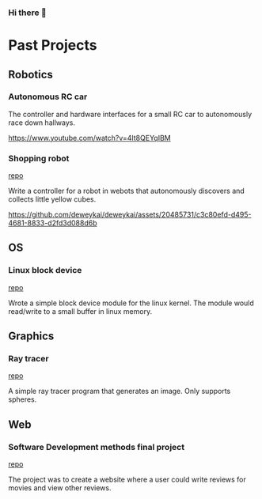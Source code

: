 ### Hi there 👋

<!--
**deweykai/deweykai** is a ✨ _special_ ✨ repository because its `README.md` (this file) appears on your GitHub profile.

Here are some ideas to get you started:

- 🔭 I’m currently working on ...
- 🌱 I’m currently learning ...
- 👯 I’m looking to collaborate on ...
- 🤔 I’m looking for help with ...
- 💬 Ask me about ...
- 📫 How to reach me: ...
- 😄 Pronouns: ...
- ⚡ Fun fact: ...
-->

# Past Projects

## Robotics

### Autonomous RC car

The controller and hardware interfaces for a small RC car to autonomously race down hallways. 

https://www.youtube.com/watch?v=4It8QEYqIBM

### Shopping robot

[repo](https://github.com/deweykai/intro-robotics-final-project)

Write a controller for a robot in webots that autonomously discovers and collects little yellow cubes.

https://github.com/deweykai/deweykai/assets/20485731/c3c80efd-d495-4681-8833-d2fd3d088d6b

## OS

### Linux block device

[repo](https://github.com/deweykai/os-class)

Wrote a simple block device module for the linux kernel. The module would read/write to a small buffer in linux memory. 

## Graphics

### Ray tracer

[repo](https://github.com/deweykai/ray-tracer)

A simple ray tracer program that generates an image. Only supports spheres. 

## Web

### Software Development methods final project

[repo](https://github.com/deweykai/software-development-final-project)

The project was to create a website where a user could write reviews for movies and view other reviews.
